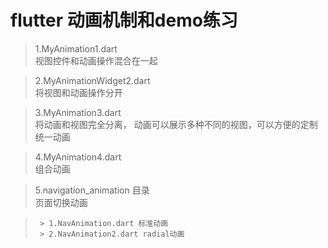 # flutter 动画机制和demo练习

>  1.MyAnimation1.dart   
>      视图控件和动画操作混合在一起      

>  2.MyAnimationWidget2.dart     
>      将视图和动画操作分开      
  
>  3.MyAnimation3.dart    
>      将动画和视图完全分离， 动画可以展示多种不同的视图，可以方便的定制统一动画   
     
>  4.MyAnimation4.dart    
>      组合动画        


>  5.navigation_animation 目录    
>    页面切换动画   

>      > 1.NavAnimation.dart 标准动画  
>      > 2.NavAnimation2.dart radial动画    

        